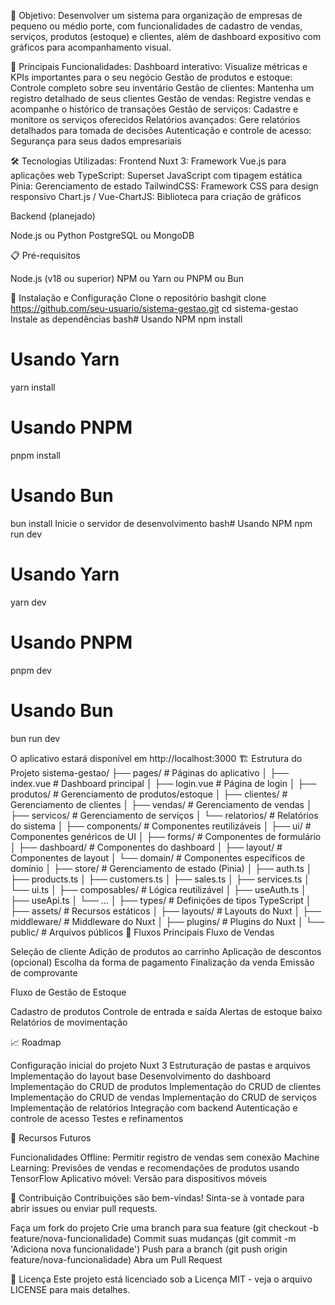 🎯 Objetivo:
Desenvolver um sistema para organização de empresas de pequeno ou médio porte, com funcionalidades de cadastro de vendas, serviços, produtos (estoque) e clientes, além de dashboard expositivo com gráficos para acompanhamento visual.

🚀 Principais Funcionalidades:
Dashboard interativo: Visualize métricas e KPIs importantes para o seu negócio
Gestão de produtos e estoque: Controle completo sobre seu inventário
Gestão de clientes: Mantenha um registro detalhado de seus clientes
Gestão de vendas: Registre vendas e acompanhe o histórico de transações
Gestão de serviços: Cadastre e monitore os serviços oferecidos
Relatórios avançados: Gere relatórios detalhados para tomada de decisões
Autenticação e controle de acesso: Segurança para seus dados empresariais

🛠️ Tecnologias Utilizadas:
Frontend
Nuxt 3: Framework Vue.js para aplicações web
TypeScript: Superset JavaScript com tipagem estática
Pinia: Gerenciamento de estado
TailwindCSS: Framework CSS para design responsivo
Chart.js / Vue-ChartJS: Biblioteca para criação de gráficos

Backend (planejado)

Node.js ou Python
PostgreSQL ou MongoDB

📋 Pré-requisitos

Node.js (v18 ou superior)
NPM ou Yarn ou PNPM ou Bun

🔧 Instalação e Configuração
Clone o repositório
bashgit clone https://github.com/seu-usuario/sistema-gestao.git
cd sistema-gestao
Instale as dependências
bash# Usando NPM
npm install

# Usando Yarn
yarn install

# Usando PNPM
pnpm install

# Usando Bun
bun install
Inicie o servidor de desenvolvimento
bash# Usando NPM
npm run dev

# Usando Yarn
yarn dev

# Usando PNPM
pnpm dev

# Usando Bun
bun run dev

O aplicativo estará disponível em http://localhost:3000
🏗️ Estrutura do Projeto
sistema-gestao/
├── pages/                      # Páginas do aplicativo
│   ├── index.vue               # Dashboard principal
│   ├── login.vue               # Página de login
│   ├── produtos/               # Gerenciamento de produtos/estoque
│   ├── clientes/               # Gerenciamento de clientes
│   ├── vendas/                 # Gerenciamento de vendas
│   ├── servicos/               # Gerenciamento de serviços
│   └── relatorios/             # Relatórios do sistema
│
├── components/                 # Componentes reutilizáveis
│   ├── ui/                     # Componentes genéricos de UI
│   ├── forms/                  # Componentes de formulário
│   ├── dashboard/              # Componentes do dashboard
│   ├── layout/                 # Componentes de layout
│   └── domain/                 # Componentes específicos de domínio
│
├── store/                      # Gerenciamento de estado (Pinia)
│   ├── auth.ts
│   ├── products.ts
│   ├── customers.ts
│   ├── sales.ts
│   ├── services.ts
│   └── ui.ts
│
├── composables/                # Lógica reutilizável
│   ├── useAuth.ts
│   ├── useApi.ts
│   └── ...
│
├── types/                      # Definições de tipos TypeScript
│
├── assets/                     # Recursos estáticos
│
├── layouts/                    # Layouts do Nuxt
│
├── middleware/                 # Middleware do Nuxt
│
├── plugins/                    # Plugins do Nuxt
│
└── public/                     # Arquivos públicos
🔄 Fluxos Principais
Fluxo de Vendas

Seleção de cliente
Adição de produtos ao carrinho
Aplicação de descontos (opcional)
Escolha da forma de pagamento
Finalização da venda
Emissão de comprovante

Fluxo de Gestão de Estoque

Cadastro de produtos
Controle de entrada e saída
Alertas de estoque baixo
Relatórios de movimentação

📈 Roadmap

 Configuração inicial do projeto Nuxt 3
 Estruturação de pastas e arquivos
 Implementação do layout base
 Desenvolvimento do dashboard
 Implementação do CRUD de produtos
 Implementação do CRUD de clientes
 Implementação do CRUD de vendas
 Implementação do CRUD de serviços
 Implementação de relatórios
 Integração com backend
 Autenticação e controle de acesso
 Testes e refinamentos

🔮 Recursos Futuros

Funcionalidades Offline: Permitir registro de vendas sem conexão
Machine Learning: Previsões de vendas e recomendações de produtos usando TensorFlow
Aplicativo móvel: Versão para dispositivos móveis

👥 Contribuição
Contribuições são bem-vindas! Sinta-se à vontade para abrir issues ou enviar pull requests.

Faça um fork do projeto
Crie uma branch para sua feature (git checkout -b feature/nova-funcionalidade)
Commit suas mudanças (git commit -m 'Adiciona nova funcionalidade')
Push para a branch (git push origin feature/nova-funcionalidade)
Abra um Pull Request

📄 Licença
Este projeto está licenciado sob a Licença MIT - veja o arquivo LICENSE para mais detalhes.
